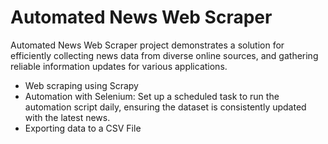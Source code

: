 # Automated News Web Scraper

Automated News Web Scraper project demonstrates a solution for efficiently collecting news data from diverse online sources, and gathering reliable information updates for various applications.

- Web scraping using Scrapy
- Automation with Selenium:  Set up a scheduled task to run the automation script daily, ensuring the dataset is consistently updated with the latest news.
- Exporting data to a CSV File
